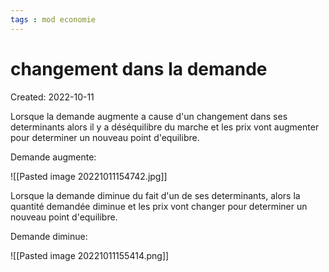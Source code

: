 ```yaml
---
tags : mod economie
---
```

# changement dans la demande
Created: 2022-10-11 

Lorsque la demande augmente a cause d'un changement dans ses determinants alors il y a déséquilibre du marche et les prix vont augmenter pour determiner un nouveau point d'equilibre. 


Demande augmente: 

![[Pasted image 20221011154742.jpg]]


Lorsque la demande diminue du fait d'un de ses determinants, alors la quantité demandée diminue et les prix vont changer pour determiner un nouveau point d'equilibre.


Demande diminue: 

![[Pasted image 20221011155414.png]]